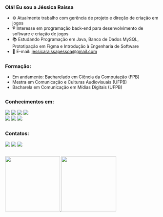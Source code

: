### Olá! Eu sou a Jéssica Raissa



- ⚙️ Atualmente trabalho com gerência de projeto e direção de criação em jogos
- 💗 Interesse em programação back-end para desenvolvimento de software e criação de jogos
- 📚 Estudando Programação em Java, Banco de Dados MySQL, Prototipação em Figma e Introdução à Engenharia de Software
- 💬 E-mail: jessicaraissapessoa@gmail.com

##

<div>
  
### Formação:

- Em andamento: Bacharelado em Ciência da Computação (FPB)
- Mestra em Comunicação e Culturas Audiovisuais (UFPB)
- Bacharela em Comunicação em Mídias Digitais (UFPB)  
  
  
</div>  

##

<div>

### Conhecimentos em:
  
  <img src="https://img.shields.io/badge/Eclipse-2C2255?style=for-the-badge&logo=eclipse&logoColor=white"/>
  <img src="https://img.shields.io/badge/Figma-F24E1E?style=for-the-badge&logo=figma&logoColor=white"/>
  <img src="https://img.shields.io/badge/Java-ED8B00?style=for-the-badge&logo=java&logoColor=white"/>
  <img src="https://img.shields.io/badge/MySQL-005C84?style=for-the-badge&logo=mysql&logoColor=white"/>
  <br>
  <img src="https://img.shields.io/badge/Adobe%20Illustrator-FF9A00?style=for-the-badge&logo=adobe%20illustrator&logoColor=white"/>
  <img src="https://img.shields.io/badge/Adobe%20InDesign-FF3366?style=for-the-badge&logo=Adobe%20InDesign&logoColor=white"/>
  <img src="https://img.shields.io/badge/Adobe%20Photoshop-31A8FF?style=for-the-badge&logo=Adobe%20Photoshop&logoColor=white"/>
  
</div>
  
##
  
<div>
  
### Contatos:
  
 <a href="https://www.instagram.com/jessica_raissa_pessoa/?hl=pt-br" target="_blank"><img src="https://img.shields.io/badge/-Instagram-%23E4405F?style=for-the-badge&logo=instagram&logoColor=white" target="_blank"></a>
  <a href = "mailto:jessicaraissapessoa@gmail.com"><img src="https://img.shields.io/badge/-Gmail-%23333?style=for-the-badge&logo=gmail&logoColor=white" target="_blank"></a>
  <a href="https://www.linkedin.com/in/j%C3%A9ssica-raissa-pessoa/" target="_blank"><img src="https://img.shields.io/badge/-LinkedIn-%230077B5?style=for-the-badge&logo=linkedin&logoColor=white" target="_blank"></a>

##
  
<div>
  <a href="https://github.com/jessicaraissa">
  <img height="180em" src="https://github-readme-stats.vercel.app/api?username=jessicaraissa&show_icons=true&theme=highcontrast&include_all_commits=true&count_private=true"/>
  <img height="180em" src="https://github-readme-stats.vercel.app/api/top-langs/?username=jessicaraissa&layout=compact&langs_count=7&theme=highcontrast"/>
</div>

<div>
  
<!-- 

>> backup outra forma para ícones de linguagens:  

<div style="display: inline_block"><br>
  <img align="center" alt="Rafa-Js" height="30" width="40" src="https://raw.githubusercontent.com/devicons/devicon/master/icons/java/java-plain.svg">
  <img align="center" alt="Rafa-Ts" height="30" width="40" src="https://raw.githubusercontent.com/devicons/devicon/master/icons/mysql/mysql-plain.svg">
  <img align="center" alt="Rafa-Ts" height="30" width="40" src="https://raw.githubusercontent.com/devicons/devicon/master/icons/figma/figma-plain.svg">

</div>

>> backup conhecimentos em:
  <img src="https://cdn.jsdelivr.net/gh/devicons/devicon/icons/figma/figma-original.svg" width="30" height="40"/>
  <img src="https://cdn.jsdelivr.net/gh/devicons/devicon/icons/java/java-original-wordmark.svg" width="40" height="40"/>
  <img src="https://cdn.jsdelivr.net/gh/devicons/devicon/icons/mysql/mysql-original-wordmark.svg" width="40" height="40"/>

--> 

 
